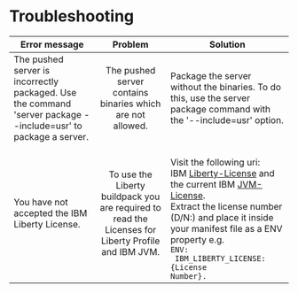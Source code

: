 # Troubleshooting


| Error message  | Problem       | Solution  |
| -------------  |:-------------:| --------- |
| The pushed server is incorrectly packaged. Use the command 'server package --include=usr' to package a server. | The pushed server contains binaries which are not allowed. | Package the server without the binaries. To do this, use the server package command with the '--include=usr' option.   |
| You have not accepted the IBM Liberty License. | To use the Liberty buildpack you are required to read the Licenses for Liberty Profile and IBM JVM.|   <br>Visit the following uri: <br>IBM [Liberty-License][] and the current IBM [JVM-License][].<br>Extract the license number (D/N:) and place it inside your manifest file as a ENV property e.g. <code><br>ENV: <br>  IBM_LIBERTY_LICENSE: {License Number}.</code>      |

[Liberty-License]: https://public.dhe.ibm.com/ibmdl/export/pub/software/websphere/wasdev/downloads/wlp/21.0.0.8/lafiles/runtime/en.html
[JVM-License]: http://www14.software.ibm.com/cgi-bin/weblap/lap.pl?la_formnum=&li_formnum=L-PMAA-A3Z8P2&title=IBM%AE+SDK%2C+Java%99+Technology+Edition%2C+Version+8.0&l=en
